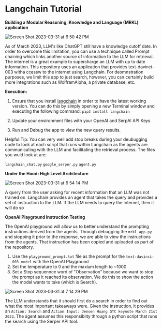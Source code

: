 # Langchain Tutorial
**Building a Modular Reasoning, Knowledge and Language (MRKL) application**

![Screen Shot 2023-03-31 at 6 50 42 PM](https://user-images.githubusercontent.com/11755966/229252064-73092168-ce65-40e6-b1af-4f5549c9fa00.png)

As of March 2023, LLM's like ChatGPT still have a knowledge cutoff date. In order to overcome this limitation, you can use a technique called Prompt chaining which links another source of information to the LLM for retrieval. The internet is a great example to supercharge an LLM with up to date information. This repository uses an application that provides text-davinci-003 witha ccessw to the internet using Langchain. For deomnstration purposes, we limit this app to just search, however, you can certainly build more integrations such as WolframAlpha, a private database, etc. 

**Execution:**

1. Ensure that you install [langchain](https://python.langchain.com/en/latest/#) in order to have the latest working version. You can do this by simply opening a new Terminal window and executing the following command: 
`pip3 install langchain`

2. Update your environment files with your OpenAI and SerpAI API Keys

3. Run and Debug the app to view the new query results.

Helpful Tip: You can very well add stop breaks during your deubugging code to look at each script that runs within Langchain as the agents are communicating with the LLM and facilitating the retrieval process. The files you wuld look at are:

`langchain_chat.py`
`google_serper.py`
`agent.py`




**Under the Hood: High Level Architecture**

![Screen Shot 2023-03-31 at 6 54 14 PM](https://user-images.githubusercontent.com/11755966/229252072-5febf65a-20ad-444a-b0e6-9d6bad9bff98.png)

A query from the user asking for recent information that an LLM was not trained on. Langchain provides an agent that takes the query and provides a set of instruction to the LLM. If the LLM needs to query the internet, then it will do so 

**OpenAI Playground Instruction Testing**

The OpenAI playground will allow us to better understand the prompting instructions derived from the agents. Through debugging the `mrkl_app.py` and stopping it prior to the response, we are able to view the instructions from the agents. That instruction has been copied and uploaded as part of the repository.

1. Use the `playground_prompt.txt` file as the prompt for the `text-davinci-003 model` with the OpenAI Playground
2. Set the temperature to 0 and the maxium length to ~1000
3. Set a Stop sequennce word of "Observation" because we want to stop the prompt as it reached its observation. We do this to show the action the model wants to take (which is Search).

![Screen Shot 2023-03-31 at 7 14 29 PM](https://user-images.githubusercontent.com/11755966/229255720-b2995a22-0313-4b52-8fbb-3a84a0230d17.png)

The LLM understands that it should first do a search in order to find out what the most important takeaways were. Given the instruction, it provides an `Action: Search` and `Action Input: Jensen Huang GTC keynote March 21st 2023`. The agent assumes this responsiblity through a python script that runs the search using the Serper API tool.






